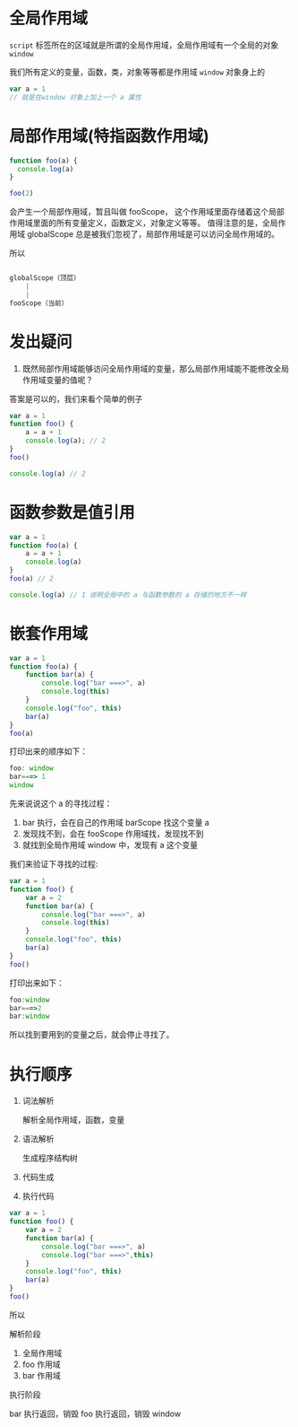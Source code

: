 # 全局作用域

`script` 标签所在的区域就是所谓的全局作用域，全局作用域有一个全局的对象 `window`

我们所有定义的变量，函数，类，对象等等都是作用域 `window` 对象身上的

```js
var a = 1
// 就是在window 对象上加上一个 a 属性
```

# 局部作用域(特指函数作用域)

```js
function foo(a) {
  console.log(a)
}

foo(2)
```

会产生一个局部作用域，暂且叫做 fooScope， 这个作用域里面存储着这个局部作用域里面的所有变量定义，函数定义，对象定义等等。
值得注意的是，全局作用域 globalScope 总是被我们忽视了，局部作用域是可以访问全局作用域的。

所以

```js

globalScope（顶层）
    |
    |
fooScope（当前）

```

# 发出疑问

1. 既然局部作用域能够访问全局作用域的变量，那么局部作用域能不能修改全局作用域变量的值呢？

答案是可以的，我们来看个简单的例子

```js
var a = 1
function foo() {
    a = a + 1
    console.log(a); // 2
}
foo()

console.log(a) // 2
```

# 函数参数是值引用

```js
var a = 1
function foo(a) {
    a = a + 1
    console.log(a)
}
foo(a) // 2

console.log(a) // 1 说明全局中的 a 与函数参数的 a 存储的地方不一样
```

# 嵌套作用域

```js
var a = 1
function foo(a) {
    function bar(a) {
        console.log("bar ===>", a)
        console.log(this)
    }
    console.log("foo", this)
    bar(a)
}
foo(a)
```

打印出来的顺序如下：

```js
foo: window
bar===> 1
window
```

先来说说这个 a 的寻找过程：

1. bar 执行，会在自己的作用域 barScope 找这个变量 a
2. 发现找不到，会在 fooScope 作用域找，发现找不到
3. 就找到全局作用域 window 中，发现有 a 这个变量

我们来验证下寻找的过程:

```js
var a = 1
function foo() {
    var a = 2
    function bar(a) {
        console.log("bar ===>", a)
        console.log(this)
    }
    console.log("foo", this)
    bar(a)
}
foo()
```

打印出来如下：

```js
foo:window
bar===>2
bar:window
```

所以找到要用到的变量之后，就会停止寻找了。

# 执行顺序

1. 词法解析

   解析全局作用域，函数，变量
   
2. 语法解析
   
   生成程序结构树
  
3. 代码生成

4. 执行代码


```js
var a = 1
function foo() {
    var a = 2
    function bar(a) {
        console.log("bar ===>", a)
        console.log("bar ===>",this)
    }
    console.log("foo", this)
    bar(a)
}
foo()
```

所以

解析阶段

1. 全局作用域
2. foo 作用域
3. bar 作用域

执行阶段

bar 执行返回，销毁
foo 执行返回，销毁
window
